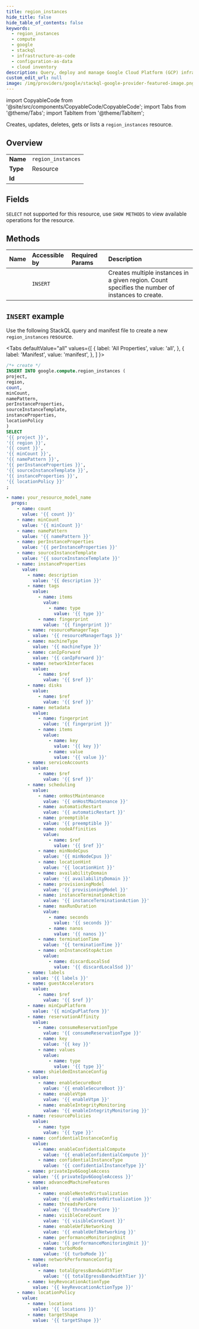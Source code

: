```yaml
---
title: region_instances
hide_title: false
hide_table_of_contents: false
keywords:
  - region_instances
  - compute
  - google
  - stackql
  - infrastructure-as-code
  - configuration-as-data
  - cloud inventory
description: Query, deploy and manage Google Cloud Platform (GCP) infrastructure and resources using SQL
custom_edit_url: null
image: /img/providers/google/stackql-google-provider-featured-image.png
---
```


import CopyableCode from '@site/src/components/CopyableCode/CopyableCode';
import Tabs from '@theme/Tabs';
import TabItem from '@theme/TabItem';

Creates, updates, deletes, gets or lists a <code>region_instances</code> resource.

## Overview
<table><tbody>
<tr><td><b>Name</b></td><td><code>region_instances</code></td></tr>
<tr><td><b>Type</b></td><td>Resource</td></tr>
<tr><td><b>Id</b></td><td><CopyableCode code="google.compute.region_instances" /></td></tr>
</tbody></table>

## Fields
`SELECT` not supported for this resource, use `SHOW METHODS` to view available operations for the resource.


## Methods
| Name | Accessible by | Required Params | Description |
|:-----|:--------------|:----------------|:------------|
| <CopyableCode code="bulk_insert" /> | `INSERT` | <CopyableCode code="project, region" /> | Creates multiple instances in a given region. Count specifies the number of instances to create. |

## `INSERT` example

Use the following StackQL query and manifest file to create a new <code>region_instances</code> resource.

<Tabs
    defaultValue="all"
    values={[
        { label: 'All Properties', value: 'all', },
        { label: 'Manifest', value: 'manifest', },
    ]
}>
<TabItem value="all">

```sql
/*+ create */
INSERT INTO google.compute.region_instances (
project,
region,
count,
minCount,
namePattern,
perInstanceProperties,
sourceInstanceTemplate,
instanceProperties,
locationPolicy
)
SELECT 
'{{ project }}',
'{{ region }}',
'{{ count }}',
'{{ minCount }}',
'{{ namePattern }}',
'{{ perInstanceProperties }}',
'{{ sourceInstanceTemplate }}',
'{{ instanceProperties }}',
'{{ locationPolicy }}'
;
```
</TabItem>
<TabItem value="manifest">

```yaml
- name: your_resource_model_name
  props:
    - name: count
      value: '{{ count }}'
    - name: minCount
      value: '{{ minCount }}'
    - name: namePattern
      value: '{{ namePattern }}'
    - name: perInstanceProperties
      value: '{{ perInstanceProperties }}'
    - name: sourceInstanceTemplate
      value: '{{ sourceInstanceTemplate }}'
    - name: instanceProperties
      value:
        - name: description
          value: '{{ description }}'
        - name: tags
          value:
            - name: items
              value:
                - name: type
                  value: '{{ type }}'
            - name: fingerprint
              value: '{{ fingerprint }}'
        - name: resourceManagerTags
          value: '{{ resourceManagerTags }}'
        - name: machineType
          value: '{{ machineType }}'
        - name: canIpForward
          value: '{{ canIpForward }}'
        - name: networkInterfaces
          value:
            - name: $ref
              value: '{{ $ref }}'
        - name: disks
          value:
            - name: $ref
              value: '{{ $ref }}'
        - name: metadata
          value:
            - name: fingerprint
              value: '{{ fingerprint }}'
            - name: items
              value:
                - name: key
                  value: '{{ key }}'
                - name: value
                  value: '{{ value }}'
        - name: serviceAccounts
          value:
            - name: $ref
              value: '{{ $ref }}'
        - name: scheduling
          value:
            - name: onHostMaintenance
              value: '{{ onHostMaintenance }}'
            - name: automaticRestart
              value: '{{ automaticRestart }}'
            - name: preemptible
              value: '{{ preemptible }}'
            - name: nodeAffinities
              value:
                - name: $ref
                  value: '{{ $ref }}'
            - name: minNodeCpus
              value: '{{ minNodeCpus }}'
            - name: locationHint
              value: '{{ locationHint }}'
            - name: availabilityDomain
              value: '{{ availabilityDomain }}'
            - name: provisioningModel
              value: '{{ provisioningModel }}'
            - name: instanceTerminationAction
              value: '{{ instanceTerminationAction }}'
            - name: maxRunDuration
              value:
                - name: seconds
                  value: '{{ seconds }}'
                - name: nanos
                  value: '{{ nanos }}'
            - name: terminationTime
              value: '{{ terminationTime }}'
            - name: onInstanceStopAction
              value:
                - name: discardLocalSsd
                  value: '{{ discardLocalSsd }}'
        - name: labels
          value: '{{ labels }}'
        - name: guestAccelerators
          value:
            - name: $ref
              value: '{{ $ref }}'
        - name: minCpuPlatform
          value: '{{ minCpuPlatform }}'
        - name: reservationAffinity
          value:
            - name: consumeReservationType
              value: '{{ consumeReservationType }}'
            - name: key
              value: '{{ key }}'
            - name: values
              value:
                - name: type
                  value: '{{ type }}'
        - name: shieldedInstanceConfig
          value:
            - name: enableSecureBoot
              value: '{{ enableSecureBoot }}'
            - name: enableVtpm
              value: '{{ enableVtpm }}'
            - name: enableIntegrityMonitoring
              value: '{{ enableIntegrityMonitoring }}'
        - name: resourcePolicies
          value:
            - name: type
              value: '{{ type }}'
        - name: confidentialInstanceConfig
          value:
            - name: enableConfidentialCompute
              value: '{{ enableConfidentialCompute }}'
            - name: confidentialInstanceType
              value: '{{ confidentialInstanceType }}'
        - name: privateIpv6GoogleAccess
          value: '{{ privateIpv6GoogleAccess }}'
        - name: advancedMachineFeatures
          value:
            - name: enableNestedVirtualization
              value: '{{ enableNestedVirtualization }}'
            - name: threadsPerCore
              value: '{{ threadsPerCore }}'
            - name: visibleCoreCount
              value: '{{ visibleCoreCount }}'
            - name: enableUefiNetworking
              value: '{{ enableUefiNetworking }}'
            - name: performanceMonitoringUnit
              value: '{{ performanceMonitoringUnit }}'
            - name: turboMode
              value: '{{ turboMode }}'
        - name: networkPerformanceConfig
          value:
            - name: totalEgressBandwidthTier
              value: '{{ totalEgressBandwidthTier }}'
        - name: keyRevocationActionType
          value: '{{ keyRevocationActionType }}'
    - name: locationPolicy
      value:
        - name: locations
          value: '{{ locations }}'
        - name: targetShape
          value: '{{ targetShape }}'

```
</TabItem>
</Tabs>
